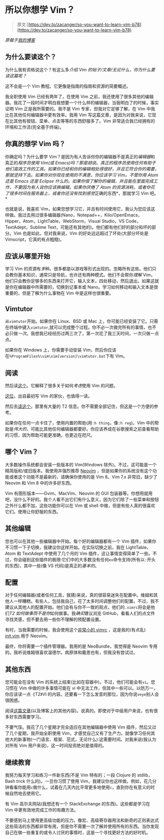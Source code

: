 # 所以你想学 Vim？

> 原文:[https://dev.to/zacanger/so-you-want-to-learn-vim-b78](https://dev.to/zacanger/so-you-want-to-learn-vim-b78)

*原载于[我的博客](http://blog.zacanger.com)*

## [](#why-read-this)为什么要读这个？

为什么我有资格说这个？有这么多*介绍 Vim 的帖子/文章/无论什么，你为什么要读这篇呢？*

这不会是一个 Vim 教程。它更像是指南的指南和资源的简要概述。

我全职使用 Vim 已经有两年了，在使用 Vim 之前，我还使用了很多其他的编辑器。我花了一段时间才明白我想要一个什么样的编辑器，当我明白了的时候，事实证明 Vim 正是我所需要的。我不是 Vim 专家，但我对它足够了解，在 Vim 中我比在其他任何编辑器中更有效率。我用 Vim 写这篇文章，是因为对我来说，它现在比其他有按钮、菜单、点击等等的东西舒服多了。Vim 非常适合我已经拥有的环境和工作流(完全基于终端)。

## [](#do-you-really-want-to-learn-vim)你真的想学 Vim 吗？

你确定吗？为什么要学 Vim？是因为有人告诉你你的编辑器不是真正的*编辑器*和真正的*程序员使用 Vim(或 Emacs)吗？那是胡说。真正的程序员使用任何有助于他们高效工作的工具。如果你已经和你的编辑相处得很好，并且它符合你的需要，那就坚持下去。如果你对你现在使用的不满意，你应该学习 Vim。不管你用 Atom 还是 Emacs 还是 Eclipse 什么的。如果你很了解你的编辑，并且能在里面完成工作，不要因为有人说你应该换编辑。如果你厌倦了 Atom 的资源消耗，或者你花了很多时间在服务器上，或者你还没有找到感觉*正确的东西*，那就学习 Vim 吧。*

也就是说，我喜欢 Vim，如果您想学习它，并且有时间使用它，我认为您应该这样做。我过去用过很多编辑器(Nano，Notepad++，Kilo/OpenEmacs，Hipper，Atom，LightTable，WebStorm，Visual Studio，VS Code，TextAdept，Sublime Text，可能还有其他的)。他们都有他们好的部分和坏的部分。Vim 也是如此，但对我来说，Vim 的好处远远超过了坏处(大部分坏处是 Vimscript，它真的有点粗糙)。

## [](#where-you-should-start)应该从哪里开始

学习 Vim 的资源有*多*种。很多都是以游戏等形式出现的。忽略所有这些。他们只会教你基本知识，通常只是导航，也许还有两种模式。他们不会帮你*理解* Vim，他们只会教你足够多的东西来打开它，输入文本，四处移动，然后退出。如果这就是你在编辑器中所需要的，切换到记事本或 Nano。学习如何移动和输入文本是很重要的，但是了解为什么事物在 Vim 中是这样也很重要。

## [](#vimtutor)Vimtutor

从`vimtutor`开始。如果你在 Linux、BSD 或 Mac 上，你可能已经安装了它。只需在终端中键入`vimtutor`,就可以完成整个过程。你不必一次做完所有的事情，也不必只做*一次*。我想我已经经历过两三次了，第一次花了我三天时间，一次只做一点点。

如果你在 Windows 上，你需要手动安装 Vim，然后你应该在`%ProgramFiles%\vim\vim[version]\vimtutor.bat`下有 Vim。

## [](#reading)阅读

然后读[这个](https://stackoverflow.com/questions/1218390/what-is-your-most-productive-shortcut-with-vim/1220118#1220118)。它解释了很多关于如何*考虑*使用 Vim 的问题。

[这位](http://www.moolenaar.net/habits.html)，出自最初写 Vim 的家伙，也值得一读。

然后去[读这个](https://github.com/mhinz/vim-galore)。那里有大量的 T2 信息。你不需要全部记住，但这是一个方便的参考。

如果你在任何一点卡住了，使用内置的帮助(用`:h thing`，像`:h reg`)。Vim 中的帮助是*伟大的*，可能比其他任何编辑器都要好。你应该养成在谷歌搜索之前查看帮助的习惯，因为帮助可能更准确，也更近在咫尺。

## [](#which-vim)哪个 Vim？

大多数操作系统都会安装一些版本的 Vim(Windows 除外)。不过，这可能是一个精简版和/或旧版本。我使用并强烈推荐 [Neovim](https://github.com/neovim/neovim/) ，但是如果你的系统没有这个功能或者这个功能不是最新的，请确保你使用的是 Vim 8。Vim 7.x 非常旧，缺少了 Neovim 和 Vim 8 中的许多好东西。

Vim 有图形版本——Gvim、MacVim、Neovim 的 GUI 包装器等。你想用就用吧，没什么不好的。我个人看不出它们有什么意义，因为它们除了一些菜单和按钮之外什么都不加，这些功能你可以在 Vim 或 shell 中做，但是有些人真的很喜欢它们。使用让你舒服的东西。

## [](#other-editors)其他编辑

您也可以在其他一些编辑器中开始。每个好的编辑器都有一个 Vim 插件，如果你不习惯一下子切换，我建议你这样开始。在实际切换之前，我在 LightTable、Atom 和 TextAdept 中使用了几个月的 Vim 插件，这让事情变得简单了一些。不过，你会碰到这些插件的极限:它们中的大多数没有任何`ex`命令支持(所有以`:`开头的东西)，其中一些(像 VS 代码)是真正的*基本的*。

## [](#configuration)配置

对于任何编辑器(或者任何工具，我猜)来说，真的很容易迷失在配置中。维姆和其他人一样糟糕。有些人，包括我自己，花了太多时间调整他们的配置。不过，我不建议从其他人的配置开始。他们会有与你不一致的观点，他们的`.vimrc`将会是他们*T2 如何做事而不是你*如何做事。我*确实*建议浏览 GitHub，看看人们的点文件寻找灵感，但不要去用一些你不理解的预配置设置。

有时，当我需要的时候，我会使用这个[非常小的 vimrc](https://github.com/zacanger/z/blob/master/.vimrc) ，这是我的(有点乱) [init.vim](https://github.com/zacanger/z/blob/master/.config/nvim/init.vim) 用于 Neovim。

最终，你将需要一个插件管理器。我用的是 NeoBundle，我觉得是 Neovim 专用的。我听说维姆很喜欢温德尔。病原体和戴恩也有，但我没有尝试过。

## [](#other-stuff)其他东西

您可能会在没有 Vim 的系统上结束(比如在容器中)。不过，他们可能会有`vi`。您习惯在 Vim 中做的许多事情可能在 vi 中无法工作，但其中一些可以。以防万一，你应该读一点《T2》VI 的内容。还要看一下怎么发音的那位，因为你说`veye`别人会很困惑。

阅读[这篇文章](https://sanctum.geek.nz/arabesque/vim-koans)(以及博客上的其他内容)。说真的。即使对于中级用户来说，也有很多好东西需要学习。

不要气馁。我花了几个星期才完全适应在其他编辑器中使用 Vim 插件，然后又过了几个星期，我开始全职使用 Vim，才感觉自己又有了生产力。就像学习任何其他大的新事物(一门语言、框架、范式，无论什么):这需要时间。对我来说(我认为对所有 Vim 用户来说)，这一时间投资绝对是值得的。

## [](#continuing-education)继续教育

我努力每天学习和练习一件新东西(不是 Vim 特有的；一段 Clojure 的 stdlib，Bash trick 什么的)。一旦你习惯了使用 Vim，我建议你也这样做。例如，花几分钟看看你能用`c`做什么，试着在几天内比平常更多地使用`c`，直到你在有意义的时候自然地去使用它。

有 Vim 高尔夫网站(我想还有一个 StackExchange 的东西)。这些都是学习在 Vim 中更有效地完成工作的有趣方法。

不要感到马上使用更高级功能的压力。像宏、高级寄存器用法和新奇的正则表达式这些简洁的东西都非常有用，但是你不需要一次了解并使用所有的东西。当你发现自己在做一些重复的或令人讨厌的事情时，这是一个寻找更好方法的好时机。